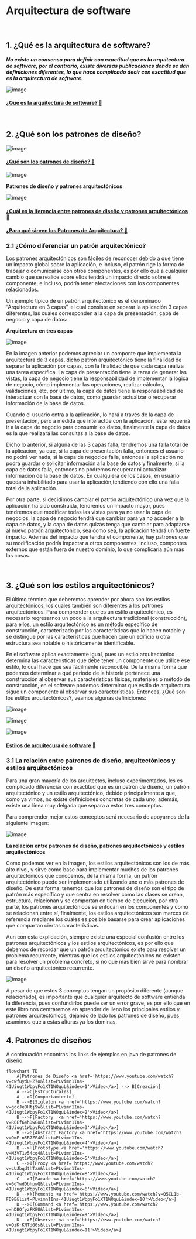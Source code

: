 # Arquitectura de software

<br>

## 1. ¿Qué es la arquitectura de software?

***No existe un consenso para definir con exactitud que es la arquitectura de software, por el contrario, existe diversas publicaciones donde se dan definiciones diferentes, lo que hace complicado decir con exactitud que es la arquitectura de software.***


![image](https://github.com/crodrigr/arquitectura-software/assets/31961588/f64def9c-eb56-43fd-8b3d-15d3138f5242)

#### [¿Qué es la arquitectura de software? :movie_camera:](https://www.youtube.com/watch?v=7ukajubprdE&list=PLFHx3afTdaY0hvX2NXRxMVM3j5sk-3aE3&index=2)

<br>


## 2. ¿Qué son los patrones de diseño?

![image](https://github.com/crodrigr/arquitectura-software/assets/31961588/b1670697-fe6f-4538-8588-29741f2788b2)


#### [¿Qué son los patrones de diseño? :movie_camera:](https://www.youtube.com/watch?v=pk-lawTRbmg)

![image](https://github.com/crodrigr/arquitectura-software/assets/31961588/584adfd8-0e99-47ff-b728-7a5d0655fe8f)

**Patrones de diseño y patrones arquitectónicos**

![image](https://github.com/crodrigr/arquitectura-software/assets/31961588/a1926874-7e0c-4f35-bb59-eaa8c749eb65)

#### [¿Cuál es la iferencia entre patrones de diseño y patrones arquitectónicos :movie_camera:](https://www.youtube.com/watch?v=VyMRGf0Dji4&list=PLFHx3afTdaY3pAFWNUEJRCeiIw4raCi3U&index=9)
#### [¿Para qué sirven los Patrones de Arquitectura? :movie_camera:](https://www.youtube.com/watch?v=87lBMvk75eM&list=PLFHx3afTdaY0KR3h_NVjoWajr2OLRiqPv)

### 2.1 ¿Cómo diferenciar un patrón arquitectónico?

Los patrones arquitectónicos son fáciles de reconocer debido a que tiene un impacto global sobre la aplicación, e incluso, el patrón rige la forma de trabajar o
comunicarse con otros componentes, es por ello que a cualquier cambio que se realice sobre ellos tendrá un impacto directo sobre el componente, e incluso, podría tener afectaciones con los componentes relacionados.

Un ejemplo típico de un patrón arquitectónico es el denominado “Arquitectura en 3 capas”, el cual consiste en separar la aplicación 3 capas diferentes, las cuales corresponden a la capa de presentación, capa de negocio y capa de datos:

**Arquitectura en tres capas**

![image](https://github.com/crodrigr/arquitectura-software/assets/31961588/a4a09ebc-94fc-46b7-aa5a-016ed21a2059)

En la imagen anterior podemos apreciar un componte que implementa la arquitectura de 3 capas, dicho patrón arquitectónico tiene la finalidad de separar la aplicación por capas, con la finalidad de que cada capa realiza una tarea específica. La capa de presentación tiene la tarea de generar las vistas, la capa de negocio tiene la responsabilidad de implementar la lógica de negocio, cómo implementar las operaciones, realizar cálculos, validaciones, etc, por último, la capa de datos tiene la responsabilidad de interactuar con la base de datos, como
guardar, actualizar o recuperar información de la base de datos.

Cuando el usuario entra a la aplicación, lo hará a través de la capa de presentación, pero a medida que interactúe con la aplicación, este requerirá ir a la capa de negocio para consumir los datos, finalmente la capa de datos es la que realizará las consultas a la base de datos.

Dicho lo anterior, si alguna de las 3 capas falla, tendremos una falla total de la aplicación, ya que, si la capa de presentación falla, entonces el usuario no podrá ver nada, si la capa de negocios falla, entonces la aplicación no podrá guardar o solicitar información a la base de datos y finalmente, si la capa de datos falla, entonces no podremos recuperar ni actualizar información de la base de datos. En cualquiera de los casos, en usuario quedará inhabilitado para usar la aplicación,tendiendo con ello una falla total de la aplicación.

Por otra parte, si decidimos cambiar el patrón arquitectónico una vez que la aplicación ha sido construida, tendremos un impacto mayor, pues tendremos que modificar todas las vistas para ya no usar la capa de negocios, la capa de negocio tendrá que cambiar para ya no acceder a la capa de datos, y la capa de datos quizás tenga que cambiar para adaptarse al nuevo patrón arquitectónico, sea como sea, la aplicación tendrá un fuerte impacto. Además del impacto que tendrá el componente, hay patrones que su modificación podría impactar a otros componentes, incluso, compontes externos que están fuera de nuestro dominio, lo que complicaría aún más las cosas.

<br>


## 3. ¿Qué son los estilos arquitectónicos?

El último término que deberemos aprender por ahora son los estilos arquitectónicos, los cuales también son diferentes a los patrones arquitectónicos. Para comprender que es un estilo arquitectónico, es necesario regresarnos un poco a la arquitectura tradicional (construcción), para ellos, un estilo arquitectónico es un método específico de construcción, caracterizado por las características que lo hacen notable y se distingue por las características que hacen que un edificio u otra estructura sea notable o históricamente identificable.

En el software aplica exactamente igual, pues un estilo arquitectónico determina las características que debe tener un componente que utilice ese estilo, lo cual hace que sea fácilmente reconocible. De la misma forma que podemos determinar a qué periodo de la historia pertenece una construcción al observar sus características físicas, materiales o método de construcción, en el software podemos determinar que estilo de arquitectura sigue un componente al observar sus características. Entonces, ¿Qué son los estilos arquitectónicos?, veamos algunas definiciones:

![image](https://github.com/crodrigr/arquitectura-software/assets/31961588/c5622123-24e6-4b4e-abcf-43d94e89d4de)

![image](https://github.com/crodrigr/arquitectura-software/assets/31961588/72ccf8cb-272e-4d74-8ec2-085d95d68274)

![image](https://github.com/crodrigr/arquitectura-software/assets/31961588/dd92ffe5-4d89-4891-bbec-3a44f1272b94)

#### [Estilos de arquitecura de software :movie_camera:](https://www.youtube.com/watch?v=PK9TTcTosTw)


### 3.1 La relación entre patrones de diseño, arquitectónicos y estilos arquitectónicos

Para una gran mayoría de los arquitectos, incluso experimentados, les es complicado diferenciar con exactitud que es un patrón de diseño, un patrón arquitectónico y un estilo arquitectónico, debido principalmente a que, como ya vimos, no existe definiciones concretas de cada uno, además, existe una línea muy delgada que separa a estos tres conceptos.

Para comprender mejor estos conceptos será necesario de apoyarnos de la siguiente imagen:


![image](https://github.com/crodrigr/arquitectura-software/assets/31961588/ded4fc19-ef72-4c8f-bf8b-edff99344e78)

**La relación entre patrones de diseño, patrones arquitectónicos y estilos arquitectónicos**

Como podemos ver en la imagen, los estilos arquitectónicos son los de más alto nivel, y sirve como base para implementar muchos de los patrones arquitectónicos que conocemos, de la misma forma, un patrón arquitectónico puede ser implementado utilizando uno o más patrones de diseño. De esta forma, tenemos que los patrones de diseño son el tipo de patrón más específico y que centra en resolver como las clases se crean, estructura, relacionan y se comportan en tiempo de ejecución, por otra parte, los patrones arquitectónicos se enfocan en los componentes y como se relacionan entre sí, finalmente, los estilos arquitectónicos son marcos de referencia mediante los cuales es posible basarse para crear aplicaciones que compartan ciertas características.

Aun con esta explicación, siempre existe una especial confusión entre los patrones arquitectónicos y los estilos arquitectónicos, es por ello que debemos de recordar que un patrón arquitectónico existe para resolver un problema recurrente, mientras que los estilos arquitectónicos no existen para resolver un problema concreto, si no que más bien sirve para nombrar un diseño arquitectónico recurrente.

![image](https://github.com/crodrigr/arquitectura-software/assets/31961588/309959a9-bbb2-4d22-b80c-a8a74315b5da)

A pesar de que estos 3 conceptos tengan un propósito diferente (aunque relacionado), es importante que cualquier arquitecto de software entienda la diferencia, pues confundirlos puede ser un error grave, es por ello que en este libro nos centraremos en aprender de lleno los principales estilos y patrones arquitectónicos, dejando de lado los patrones de diseño, pues asumimos que a
estas alturas ya los dominas.

## 4. Patrones de diseños

A continuación encontras los links de ejemplos en java de patrones de diseño. 

```mermaid
flowchart TD
    A[Patrones de Diseño <a href='https://www.youtube.com/watch?v=cwfuydUHZ7o&list=PLvimn1Ins-41Uiugt1WbpyFo1XT1WOquL&index=1'>Video</a>] --> B[Creación]
    A -->C[Estructurales]
    A -->D[Comportamiento]
    B -->E[Sigleton <a href='https://www.youtube.com/watch?v=gocJeOHtj9w&list=PLvimn1Ins-41Uiugt1WbpyFo1XT1WOquL&index=2'>Video</a>] 
    B -->F[Factory  <a href='https://www.youtube.com/watch?v=R6Ef64hDwGo&list=PLvimn1Ins-41Uiugt1WbpyFo1XT1WOquL&index=3'>Video</a>]
    B -->G[Abstract Factory <a href='https://www.youtube.com/watch?v=QmE-o5R7ZF4&list=PLvimn1Ins-41Uiugt1WbpyFo1XT1WOquL&index=4'>Video</a>]
    B -->H[Prototype <a href='https://www.youtube.com/watch?v=M3VT1v54cq4&list=PLvimn1Ins-41Uiugt1WbpyFo1XT1WOquL&index=5'>Video</a>]
    C -->I[Proxy <a href='https://www.youtube.com/watch?v=LUJbqdthTzA&list=PLvimn1Ins-41Uiugt1WbpyFo1XT1WOquL&index=8'>Video</a>]
    C -->J[Facade <a href='https://www.youtube.com/watch?v=6dYwdDbhpwQ&list=PLvimn1Ins-41Uiugt1WbpyFo1XT1WOquL&index=6'>Video</a>]
    D -->k[Memento <a href='https://www.youtube.com/watch?v=Q5CL1b-FD9E&list=PLvimn1Ins-41Uiugt1WbpyFo1XT1WOquL&index=10'>Video</a>]
    D -->O[Command <a href='https://www.youtube.com/watch?v=hDBOfyzFKEU&list=PLvimn1Ins-41Uiugt1WbpyFo1XT1WOquL&index=9'>Video</a>]
    D -->P[Observer <a href='https://www.youtube.com/watch?v=QiKrKNTdGGs&list=PLvimn1Ins-41Uiugt1WbpyFo1XT1WOquL&index=11'>Video</a>]








    
    
```

